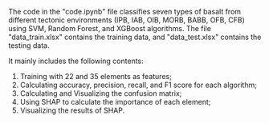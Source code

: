 The code in the "code.ipynb" file classifies seven types of basalt from different tectonic environments (IPB, IAB, OIB, MORB, BABB, OFB, CFB) using SVM, Random Forest, and XGBoost algorithms. 
The file "data_train.xlsx" contains the training data, and "data_test.xlsx" contains the testing data.

It mainly includes the following contents: 
1. Training with 22 and 35 elements as features;
2. Calculating accuracy, precision, recall, and F1 score for each algorithm;
3. Calculating and Visualizing the confusion matrix;
4. Using SHAP to calculate the importance of each element;
5. Visualizing the results of SHAP.
